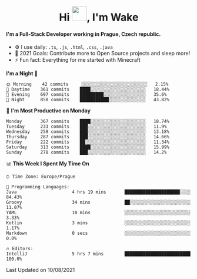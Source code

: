 <h1 align="center">Hi <img src="https://raw.githubusercontent.com/MrWakeCZ/MrWakeCZ/master/Hi.gif" width="40px" />, I'm Wake</h1>

#### I'm a Full-Stack Developer working in Prague, Czech republic.
- ⚙️ I use daily: `.ts`, `.js`, `.html`, `.css`, `.java`
- 🥅 2021 Goals: Contribute more to Open Source projects and sleep more!
- ⚡ Fun fact: Everything for me started with Minecraft

<!--START_SECTION:waka-->
**I'm a Night 🦉** 

```text
🌞 Morning    42 commits     ░░░░░░░░░░░░░░░░░░░░░░░░░   2.15% 
🌆 Daytime    361 commits    ████░░░░░░░░░░░░░░░░░░░░░   18.44% 
🌃 Evening    697 commits    █████████░░░░░░░░░░░░░░░░   35.6% 
🌙 Night      858 commits    ███████████░░░░░░░░░░░░░░   43.82%

```
📅 **I'm Most Productive on Monday** 

```text
Monday       367 commits    ████░░░░░░░░░░░░░░░░░░░░░   18.74% 
Tuesday      233 commits    ███░░░░░░░░░░░░░░░░░░░░░░   11.9% 
Wednesday    258 commits    ███░░░░░░░░░░░░░░░░░░░░░░   13.18% 
Thursday     287 commits    ███░░░░░░░░░░░░░░░░░░░░░░   14.66% 
Friday       222 commits    ██░░░░░░░░░░░░░░░░░░░░░░░   11.34% 
Saturday     313 commits    ████░░░░░░░░░░░░░░░░░░░░░   15.99% 
Sunday       278 commits    ███░░░░░░░░░░░░░░░░░░░░░░   14.2%

```


📊 **This Week I Spent My Time On** 

```text
⌚︎ Time Zone: Europe/Prague

💬 Programming Languages: 
Java                     4 hrs 19 mins       █████████████████████░░░░   84.43% 
Groovy                   34 mins             ██░░░░░░░░░░░░░░░░░░░░░░░   11.07% 
YAML                     10 mins             ░░░░░░░░░░░░░░░░░░░░░░░░░   3.33% 
Kotlin                   3 mins              ░░░░░░░░░░░░░░░░░░░░░░░░░   1.17% 
Markdown                 0 secs              ░░░░░░░░░░░░░░░░░░░░░░░░░   0.0%

🔥 Editors: 
IntelliJ                 5 hrs 7 mins        █████████████████████████   100.0%

```


 Last Updated on 10/08/2021
<!--END_SECTION:waka-->
